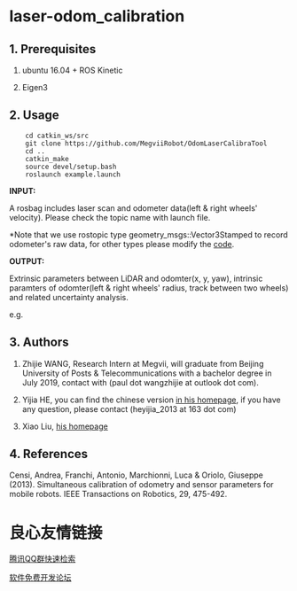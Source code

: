 # laser-odom_calibration

## 1. Prerequisites

1. ubuntu 16.04 + ROS Kinetic

2. Eigen3

## 2. Usage

```
    cd catkin_ws/src
    git clone https://github.com/MegviiRobot/OdomLaserCalibraTool
    cd ..
    catkin_make
    source devel/setup.bash
    roslaunch example.launch
```

__INPUT:__

A rosbag includes laser scan and odometer data(left & right wheels' velocity). Please check the topic name with launch file.

*Note that we use rostopic type geometry_msgs::Vector3Stamped to record odometer's raw data, for other types please modify the [code](https://github.com/MegviiRobot/OdomLaserCalibraTool/blob/master/src/io.cpp#L72).

__OUTPUT:__

Extrinsic parameters between LiDAR and odomter(x, y, yaw), intrinsic paramters of odomter(left & right wheels' radius, track between two wheels) and related uncertainty analysis.

e.g.

 

## 3. Authors

1. Zhijie WANG, Research Intern at Megvii, will graduate from Beijing University of Posts & Telecommunications with a bachelor degree in July 2019, contact with  (paul dot wangzhijie at outlook dot com).

2. Yijia HE, you can find the chinese version [in his homepage](https://blog.csdn.net/heyijia0327/article/details/88571176), if you have any question, please contact (heyijia_2013 at 163 dot com)

3. Xiao Liu, [his homepage](http://www.liuxiao.org/)

## 4. References

Censi, Andrea, Franchi, Antonio, Marchionni, Luca & Oriolo, Giuseppe (2013). Simultaneous calibration of odometry and sensor parameters for mobile robots. IEEE Transactions on Robotics, 29, 475-492.


 # 良心友情链接

[腾讯QQ群快速检索](http://u.720life.cn/s/8cf73f7c)

[软件免费开发论坛](http://u.720life.cn/s/bbb01dc0)